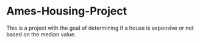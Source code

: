 # Ames-Housing-Project
This is a project with the goal of determining if a house is expensive or not based on the median value. 
